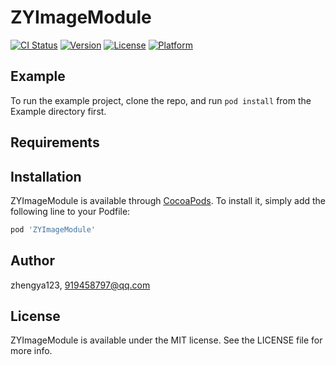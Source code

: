# ZYImageModule

[![CI Status](https://img.shields.io/travis/zhengya123/ZYImageModule.svg?style=flat)](https://travis-ci.org/zhengya123/ZYImageModule)
[![Version](https://img.shields.io/cocoapods/v/ZYImageModule.svg?style=flat)](https://cocoapods.org/pods/ZYImageModule)
[![License](https://img.shields.io/cocoapods/l/ZYImageModule.svg?style=flat)](https://cocoapods.org/pods/ZYImageModule)
[![Platform](https://img.shields.io/cocoapods/p/ZYImageModule.svg?style=flat)](https://cocoapods.org/pods/ZYImageModule)

## Example

To run the example project, clone the repo, and run `pod install` from the Example directory first.

## Requirements

## Installation

ZYImageModule is available through [CocoaPods](https://cocoapods.org). To install
it, simply add the following line to your Podfile:

```ruby
pod 'ZYImageModule'
```

## Author

zhengya123, 919458797@qq.com

## License

ZYImageModule is available under the MIT license. See the LICENSE file for more info.
